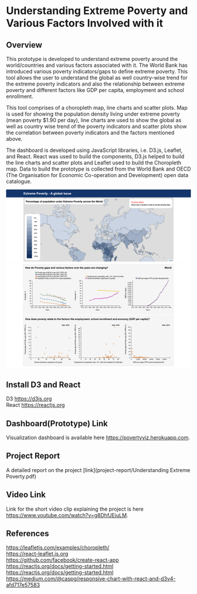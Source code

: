 # Understanding Extreme Poverty and Various Factors Involved with it

## Overview

This prototype is developed to understand extreme poverty around the world/countries and various factors associated with it. The World Bank has introduced various poverty indicators/gaps to define extreme poverty. This tool allows the user to understand the global as well country-wise trend for the extreme poverty indicators and also the relationship between extreme poverty and different factors like GDP per capita, employment and school enrollment.

This tool comprises of a choropleth map, line charts and scatter plots. Map is used for showing the population density living under extreme poverty (mean poverty $1.90 per day), line charts are used to show the global as well as country wise trend of the poverty indicators and scatter plots show the correlation between poverty indicators and the factors mentioned above.

The dashboard is developed using JavaScript libraries, i.e. D3.js, Leaflet, and React. React was used to build the components, D3.js helped to build the line charts and scatter plots and Leaflet used to build the Choropleth map. Data to build the prototype is collected from the World Bank and OECD (The Organisation for Economic Co-operation and Development) open data catalogue.

<img src="images/dashboard.png">
<img src="images/dashboard2.png">


## Install D3 and React 

D3 <https://d3js.org>  
React <https://reactjs.org>

## Dashboard(Prototype) Link

Visualization dashboard is available here <https://povertyviz.herokuapp.com>.

## Project Report

A detailed report on the project [link](project-report/Understanding Extreme Poverty.pdf)

## Video Link

Link for the short video clip explaining the project is here <https://www.youtube.com/watch?v=g8DhfJEjuLM>.

## References

<https://leafletjs.com/examples/choropleth/>  
<https://react-leaflet.js.org>  
<https://github.com/facebook/create-react-app>  
<https://reactjs.org/docs/getting-started.html>  
<https://reactjs.org/docs/getting-started.html>  
<https://medium.com/@caspg/responsive-chart-with-react-and-d3v4-afd717e57583>  
